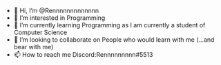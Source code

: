 - 👋 Hi, I’m @Rennnnnnnnnnnnn
- 👀 I’m interested in Programming
- 🌱 I’m currently learning Programming as I am currently a student of Computer Science
- 💞️ I’m looking to collaborate on People who would learn with me (...and bear with me)
- 📫 How to reach me Discord:Rennnnnnnnn#5513

<!---
Rennnnnnnnnnnnn/Rennnnnnnnnnnnn is a ✨ special ✨ repository because its `README.md` (this file) appears on your GitHub profile.
You can click the Preview link to take a look at your changes.
--->
